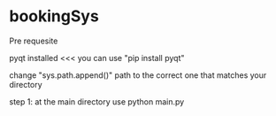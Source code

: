 # bookingSys

Pre requesite

pyqt installed <<< you can use "pip install pyqt"

change "sys.path.append()" path to the correct one that matches your directory

step 1: at the main directory use python main.py
